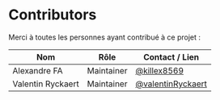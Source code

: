 # Contributors

Merci à toutes les personnes ayant contribué à ce projet :

| Nom | Rôle | Contact / Lien |
|-----|------|----------------|
| Alexandre FA | Maintainer | [@killex8569](https://github.com/killex8569) |
| Valentin Ryckaert | Maintainer | [@valentinRyckaert](https://github.com/valentinRyckaert) |
